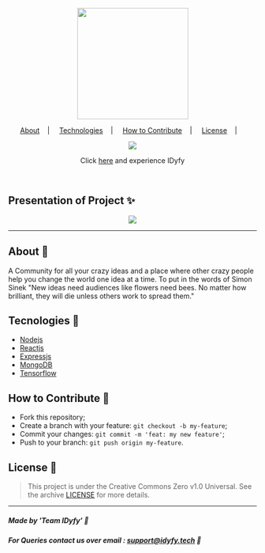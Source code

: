 <p align="center">
  <image src="https://github.com/Lex-and-Srinivass/IDyfy/blob/master/client/src/assets/svg/idyfy_footer.svg" height="225px" width=auto/></br>
</p>

<p align="center">
<a href="#about-memo">About</a>&nbsp;&nbsp;&nbsp; | &nbsp;&nbsp;&nbsp;
<a href="#tecnologies-rocket">Technologies</a>&nbsp;&nbsp;&nbsp; | &nbsp;&nbsp;&nbsp;
<a href="#how-to-contribute-">How to Contribute</a>&nbsp;&nbsp;&nbsp; | &nbsp;&nbsp;&nbsp;
<a href="#license-scroll">License</a>&nbsp;&nbsp;&nbsp; | &nbsp;&nbsp;&nbsp;
</p>

<p align="center">
<image src="https://img.shields.io/badge/Custom-shields%20here-red"/>
</p>

<p align="center">
  Click <a href="https://idyfy.tech/">here</a> and experience IDyfy
</p>

<br/>

## Presentation of Project :sparkles:

<p align="center">
<image src="https://i.ibb.co/YL7NgTm/idyfy-ui.png"/>
</p>

---

## About :memo:

A Community for all your crazy ideas and a place where other crazy people help you change the world one idea at a time. To put in the words of Simon Sinek "New ideas need audiences like flowers need bees. No matter how brilliant, they will die unless others work to spread them."

## Tecnologies :rocket:

- <a href="https://nodejs.org/en/">Nodejs</a>
- <a href="https://reactjs.org/">Reactjs</a>
- <a href="https://expressjs.com/">Expressjs</a>
- <a href="https://www.mongodb.com/">MongoDB</a>
- <a href="https://www.tensorflow.org/">Tensorflow</a>

## How to Contribute 🤔

- Fork this repository;
- Create a branch with your feature: `git checkout -b my-feature`;
- Commit your changes: `git commit -m 'feat: my new feature'`;
- Push to your branch: `git push origin my-feature`.

## License :scroll:

> This project is under the Creative Commons Zero v1.0 Universal. See the archive [LICENSE](LICENSE) for more details.

---

##### Made by 'Team IDyfy' :wave:
##### For Queries contact us over email : <a href="mailto:support@idyfy.tech">support@idyfy.tech</a> 📧
